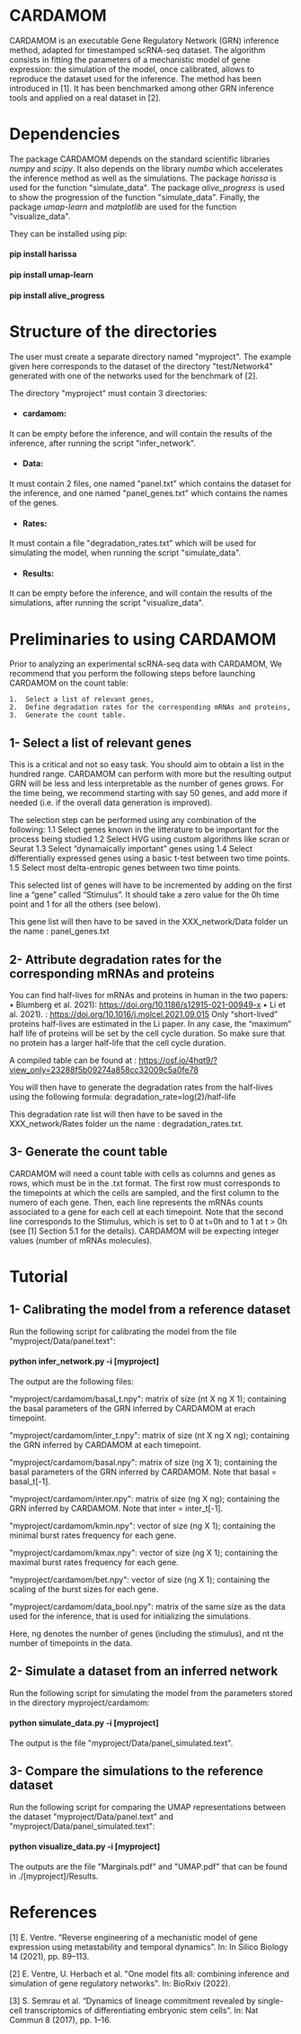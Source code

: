 # CARDAMOM

CARDAMOM is an executable Gene Regulatory Network (GRN) inference method, adapted for timestamped scRNA-seq dataset. The algorithm consists in fitting the parameters of a mechanistic model of gene expression: the simulation of the model, once calibrated, allows to reproduce the dataset used for the inference. The method has been introduced in [1]. It has been benchmarked among other GRN inference tools and applied on a real dataset in [2]. 

# Dependencies

The package CARDAMOM depends on the standard scientific libraries _numpy_ and _scipy_. It also depends on the library _numba_ which accelerates the inference method as well as the simulations. The package _harissa_ is used for the function "simulate_data". The package _alive_progress_ is used to show the progression of the function "simulate_data". Finally, the package _umap-learn_ and _matplotlib_ are used for the function "visualize_data".

They can be installed using pip:

#### pip install harissa
#### pip install umap-learn
#### pip install alive_progress

# Structure of the directories

The user must create a separate directory named "myproject". The example given here corresponds to the dataset of the directory "test/Network4" generated with one of the networks used for the benchmark of [2].

The directory "myproject" must contain 3 directories:

- #### cardamom:
It can be empty before the inference, and will contain the results of the inference, after running the script "infer_network".

- #### Data: 
It must contain 2 files, one named "panel.txt" which contains the dataset for the inference, and one named "panel_genes.txt" which contains the names of the genes.

- #### Rates: 
It must contain a file "degradation_rates.txt" which will be used for simulating the model, when running the script  "simulate_data".

- #### Results: 
It can be empty before the inference, and will contain the results of the simulations, after running the script "visualize_data".

# Preliminaries to using CARDAMOM

Prior to analyzing an experimental scRNA-seq data with CARDAMOM, We recommend that you perform the following steps before launching CARDAMOM on the count table:

	1.	Select a list of relevant genes,
	2.	Define degradation rates for the corresponding mRNAs and proteins,
	3.	Generate the count table.
 

## 1- Select a list of relevant genes
This is a critical and not so easy task. 
You should aim to obtain a list in the hundred range. CARDAMOM can perform with more but the resulting output GRN will be less and less interpretable as the number of genes grows. For the time being, we recommend starting with say 50 genes, and add more if needed (i.e. if the overall data generation is improved).

The selection step can be performed using any combination of the following:
1.1 Select genes known in the litterature to be important for the process being studied
1.2 Select HVG using custom algorithms like scran or Seurat
1.3  Select “dynamaically important” genes using
1.4 Select differentially expressed genes using a basic t-test between two time points.
1.5 Select most delta-entropic genes between two time points.

This selected list of genes will have to be incremented by adding on the first line a “gene” called “Stimulus”. It should take a zero value for the 0h time point and 1 for all the others (see below). 

This gene list will then have to be saved in the XXX_network/Data folder un the name : panel_genes.txt


## 2- Attribute degradation rates for the corresponding mRNAs and proteins
You can find half-lives for mRNAs and proteins in human in the two papers:
	•	Blumberg et al. 2021): https://doi.org/10.1186/s12915-021-00949-x 
	•	Li et al. 2021). : https://doi.org/10.1016/j.molcel.2021.09.015 
Only “short-lived” proteins half-lives are estimated in the Li paper. In any case, the “maximum” half life of proteins will be set by the cell cycle duration. So make sure that no protein has a larger half-life that the cell cycle duration.

A compiled table can be found 
at : https://osf.io/4hqt9/?view_only=23288f5b09274a858cc32009c5a0fe78

You will then have to generate the degradation rates from the half-lives using the following formula: degradation_rate=log(2)/half-life

This degradation rate list will then have to be saved in the XXX_network/Rates folder un the name : degradation_rates.txt.

## 3- Generate the count table

CARDAMOM will need a count table with cells as columns and genes as rows, which must be in the .txt format. The first row must corresponds to the timepoints at which the cells are sampled, and the first column to the numero of each gene. Then, each line represents the mRNAs counts associated to a gene for each cell at each timepoint. Note that the second line corresponds to the Stimulus, which is set to 0 at t=0h and to 1 at t > 0h (see [1] Section 5.1 for the details). CARDAMOM will be expecting integer values (number of mRNAs molecules).

# Tutorial

## 1- Calibrating the model from a reference dataset

Run the following script for calibrating the model from the file "myproject/Data/panel.text":

#### python infer_network.py -i [myproject]

The output are the following files:

 "myproject/cardamom/basal_t.npy": matrix of size (nt X ng X 1); containing the basal parameters of the GRN inferred by CARDAMOM at erach timepoint.

 "myproject/cardamom/inter_t.npy": matrix of size (nt X ng X ng); containing the GRN inferred by CARDAMOM at each timepoint.

 "myproject/cardamom/basal.npy": matrix of size (ng X 1); containing the basal parameters of the GRN inferred by CARDAMOM. Note that basal = basal_t[-1].

 "myproject/cardamom/inter.npy": matrix of size (ng X ng); containing the GRN inferred by CARDAMOM. Note that inter = inter_t[-1].

 "myproject/cardamom/kmin.npy": vector of size (ng X 1); containing the minimal burst rates frequency for each gene.

 "myproject/cardamom/kmax.npy": vector of size (ng X 1); containing the maximal burst rates frequency for each gene.

 "myproject/cardamom/bet.npy": vector of size (ng X 1); containing the scaling of the burst sizes for each gene.

"myproject/cardamom/data_bool.npy": matrix of the same size as the data used for the inference, that is used for initializing the simulations.
 
Here, ng denotes the number of genes (including the stimulus), and nt the number of timepoints in the data.
 

## 2- Simulate a dataset from an inferred network

Run the following script for simulating the model from the parameters stored in the directory myproject/cardamom:

#### python simulate_data.py -i [myproject]

The output is the file "myproject/Data/panel_simulated.text".

## 3- Compare the simulations to the reference dataset

Run the following script for comparing the UMAP representations between the dataset "myproject/Data/panel.text" and "myproject/Data/panel_simulated.text":

#### python visualize_data.py -i [myproject]

The outputs are the file "Marginals.pdf" and "UMAP.pdf" that can be found in ./[myproject]/Results.


# References

[1] E. Ventre. “Reverse engineering of a mechanistic model of gene expression using metastability and temporal dynamics”. In: In Silico Biology 14 (2021), pp. 89–113.

[2] E. Ventre, U. Herbach et al. "One model fits all: combining inference and simulation of gene regulatory networks". In: BioRxiv (2022).

[3] S. Semrau et al. “Dynamics of lineage commitment revealed by single-cell transcriptomics of differentiating embryonic stem cells”. In: Nat Commun 8 (2017), pp. 1–16.
